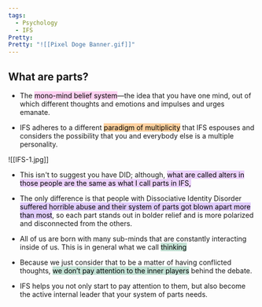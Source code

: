 ```yaml
---
tags:
  - Psychology
  - IFS
Pretty:
Pretty: "![[Pixel Doge Banner.gif]]"
---
```

## What are parts?

- The <mark style="background: #FFB8EBA6;">mono-mind belief system</mark>—the idea that you have one mind, out of which different thoughts and emotions and impulses and urges emanate.

- IFS adheres to a different <mark style="background: #FFB86CA6;">paradigm of multiplicity</mark> that IFS espouses and considers the possibility that you and everybody else is a multiple personality.

![[IFS-1.jpg]]

- This isn't to suggest you have DID;  although, <mark style="background: #E2B7FD9E;">what are called alters in those people are the same as what I call parts in IFS,</mark>

- The only difference is that people with Dissociative Identity Disorder <mark style="background: #D2B3FFA6;">suffered horrible abuse and their system of parts got blown apart more than most</mark>, so each part stands out in bolder relief and is more polarized and disconnected from the others.

- All of us are born with many sub-minds that are constantly interacting inside of us. This is in general what we call <mark style="background: #A7D5C1A8;">thinking</mark>

- Because we just consider that to be a matter of having conflicted thoughts, <mark style="background: #A7D5C1A8;">we don’t pay attention to the inner players</mark> behind the debate.

- IFS helps you not only start to pay attention to them, but also become the active internal leader that your system of parts needs.